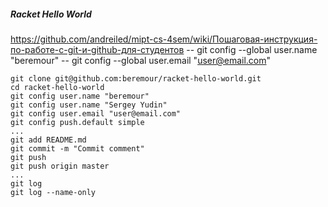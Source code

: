 ##### Racket Hello World
https://github.com/andreiled/mipt-cs-4sem/wiki/Пошаговая-инструкция-по-работе-с-git-и-github-для-студентов
-- git config --global user.name  "beremour"
-- git config --global user.email "user@email.com"
```
git clone git@github.com:beremour/racket-hello-world.git
cd racket-hello-world
git config user.name "beremour"
git config user.name "Sergey Yudin"
git config user.email "user@email.com"
git config push.default simple
...
git add README.md
git commit -m "Commit comment"
git push
git push origin master
...
git log
git log --name-only
```
